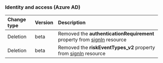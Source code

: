 ### Identity and access (Azure AD)

| **Change type** | **Version** | **Description** |
|:---|:---|:---|
|Deletion|beta|Removed the **authenticationRequirement** property from [signIn](/graph/api/resources/signIn?view=graph-rest-beta) resource|
|Deletion|beta|Removed the **riskEventTypes_v2** property from [signIn](/graph/api/resources/signIn?view=graph-rest-beta) resource|
